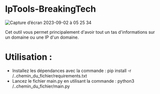 # IpTools-BreakingTech
![Capture d’écran 2023-09-02 à 05 25 34](https://github.com/BreakingTechFr/IpTools-BreakingTech/assets/128238555/41129568-f3b3-4d3b-8de6-a0f06778f6b2)

Cet outil vous permet principalement d'avoir tout un tas d'informations sur un domaine ou une IP d'un domaine.

# Utilisation :
- Installez les dépendances avec la commande : pip install -r /..chemin_du_fichier/requirements.txt
- Lancez le fichier main.py en utilisant la commande :
python3 /..chemin_du_fichier/main.py

